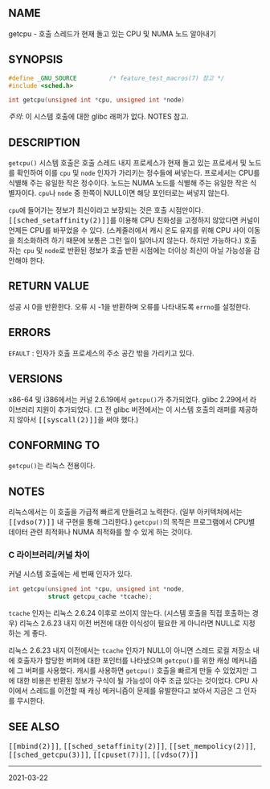 ## NAME

getcpu - 호출 스레드가 현재 돌고 있는 CPU 및 NUMA 노드 알아내기

## SYNOPSIS

```c
#define _GNU_SOURCE         /* feature_test_macros(7) 참고 */
#include <sched.h>

int getcpu(unsigned int *cpu, unsigned int *node)
```

*주의*: 이 시스템 호출에 대한 glibc 래퍼가 없다. NOTES 참고.

## DESCRIPTION

`getcpu()` 시스템 호출은 호출 스레드 내지 프로세스가 현재 돌고 있는 프로세서 및 노드를 확인하여 이를 `cpu` 및 `node` 인자가 가리키는 정수들에 써넣는다. 프로세서는 CPU를 식별해 주는 유일한 작은 정수이다. 노드는 NUMA 노드를 식별해 주는 유일한 작은 식별자이다. `cpu`나 `node` 중 한쪽이 NULL이면 해당 포인터로는 써넣지 않는다.

`cpu`에 들어가는 정보가 최신이라고 보장되는 것은 호출 시점만이다. <tt>[[sched_setaffinity(2)]]</tt>를 이용해 CPU 친화성을 고정하지 않았다면 커널이 언제든 CPU를 바꾸었을 수 있다. (스케줄러에서 캐시 온도 유지를 위해 CPU 사이 이동을 최소화하려 하기 때문에 보통은 그런 일이 일어나지 않는다. 하지만 가능하다.) 호출자는 `cpu` 및 `node`로 반환된 정보가 호출 반환 시점에는 더이상 최신이 아닐 가능성을 감안해야 한다.

## RETURN VALUE

성공 시 0을 반환한다. 오류 시 -1을 반환하며 오류를 나타내도록 `errno`를 설정한다.

## ERRORS

`EFAULT`
:   인자가 호출 프로세스의 주소 공간 밖을 가리키고 있다.

## VERSIONS

x86-64 및 i386에서는 커널 2.6.19에서 `getcpu()`가 추가되었다. glibc 2.29에서 라이브러리 지원이 추가되었다. (그 전 glibc 버전에서는 이 시스템 호출의 래퍼를 제공하지 않아서 <tt>[[syscall(2)]]</tt>을 써야 했다.)

## CONFORMING TO

`getcpu()`는 리눅스 전용이다.

## NOTES

리눅스에서는 이 호출을 가급적 빠르게 만들려고 노력한다. (일부 아키텍처에서는 <tt>[[vdso(7)]]</tt> 내 구현을 통해 그리한다.) `getcpu()`의 목적은 프로그램에서 CPU별 데이터 관련 최적화나 NUMA 최적화를 할 수 있게 하는 것이다.

### C 라이브러리/커널 차이

커널 시스템 호출에는 세 번째 인자가 있다.

```c
int getcpu(unsigned int *cpu, unsigned int *node,
           struct getcpu_cache *tcache);
```

`tcache` 인자는 리눅스 2.6.24 이후로 쓰이지 않는다. (시스템 호출을 직접 호출하는 경우) 리눅스 2.6.23 내지 이전 버전에 대한 이식성이 필요한 게 아니라면 NULL로 지정하는 게 좋다.

리눅스 2.6.23 내지 이전에서는 `tcache` 인자가 NULL이 아니면 스레드 로컬 저장소 내에 호출자가 할당한 버퍼에 대한 포인터를 나타냈으며 `getcpu()`를 위한 캐싱 메커니즘에 그 버퍼를 사용했다. 캐시를 사용하면 `getcpu()` 호출을 빠르게 만들 수 있었지만 그에 대한 비용은 반환된 정보가 구식이 될 가능성이 아주 조금 있다는 것이었다. CPU 사이에서 스레드를 이전할 때 캐싱 메커니즘이 문제를 유발한다고 보아서 지금은 그 인자를 무시한다.

## SEE ALSO

<tt>[[mbind(2)]]</tt>, <tt>[[sched_setaffinity(2)]]</tt>, <tt>[[set_mempolicy(2)]]</tt>, <tt>[[sched_getcpu(3)]]</tt>, <tt>[[cpuset(7)]]</tt>, <tt>[[vdso(7)]]</tt>

----

2021-03-22
